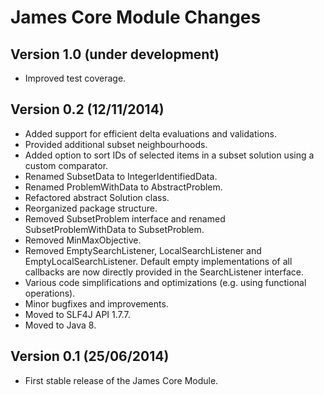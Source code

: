 James Core Module Changes
=========================

Version 1.0 (under development)
-------------------------------

 - Improved test coverage.

Version 0.2 (12/11/2014)
------------------------

 - Added support for efficient delta evaluations and validations.
 - Provided additional subset neighbourhoods.
 - Added option to sort IDs of selected items in a subset solution using a custom comparator.
 - Renamed SubsetData to IntegerIdentifiedData.
 - Renamed ProblemWithData to AbstractProblem.
 - Refactored abstract Solution class.
 - Reorganized package structure.
 - Removed SubsetProblem interface and renamed SubsetProblemWithData to SubsetProblem.
 - Removed MinMaxObjective.
 - Removed EmptySearchListener, LocalSearchListener and EmptyLocalSearchListener. Default empty implementations of all callbacks are now directly provided in the SearchListener interface.
 - Various code simplifications and optimizations (e.g. using functional operations).
 - Minor bugfixes and improvements.
 - Moved to SLF4J API 1.7.7.
 - Moved to Java 8.


Version 0.1 (25/06/2014)
------------------------

 - First stable release of the James Core Module.